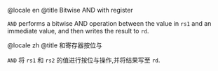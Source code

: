 @locale en
@title Bitwise AND with register

`AND` performs a bitwise AND operation between the value in `rs1` and an immediate value, and then writes the result to `rd`.

@locale zh
@title 和寄存器按位与

`AND` 将 `rs1` 和 `rs2` 的值进行按位与操作,并将结果写至 `rd`.
